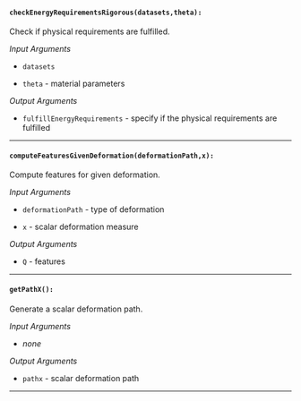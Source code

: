 #### `checkEnergyRequirementsRigorous(datasets,theta):`

Check if physical requirements are fulfilled.

_Input Arguments_

- `datasets`
   
- `theta` - material parameters
   
_Output Arguments_

- `fulfillEnergyRequirements` - specify if the physical requirements are fulfilled
   
---
   

#### `computeFeaturesGivenDeformation(deformationPath,x):`

Compute features for given deformation.

_Input Arguments_

- `deformationPath` - type of deformation
   
- `x` - scalar deformation measure
   
_Output Arguments_

- `Q` - features
   
---
   

#### `getPathX():`

Generate a scalar deformation path.

_Input Arguments_

- _none_
   
_Output Arguments_

- `pathx` - scalar deformation path
   
---
   